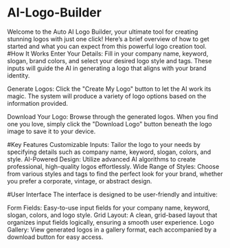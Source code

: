 # AI-Logo-Builder
Welcome to the Auto AI Logo Builder, your ultimate tool for creating stunning logos with just one click! Here’s a brief overview of how to get started and what you can expect from this powerful logo creation tool.
#How It Works
Enter Your Details: Fill in your company name, keyword, slogan, brand colors, and select your desired logo style and tags. These inputs will guide the AI in generating a logo that aligns with your brand identity.

Generate Logos: Click the "Create My Logo" button to let the AI work its magic. The system will produce a variety of logo options based on the information provided.

Download Your Logo: Browse through the generated logos. When you find one you love, simply click the "Download Logo" button beneath the logo image to save it to your device.

#Key Features
Customizable Inputs: Tailor the logo to your needs by specifying details such as company name, keyword, slogan, colors, and style.
AI-Powered Design: Utilize advanced AI algorithms to create professional, high-quality logos effortlessly.
Wide Range of Styles: Choose from various styles and tags to find the perfect look for your brand, whether you prefer a corporate, vintage, or abstract design.

#User Interface
The interface is designed to be user-friendly and intuitive:

Form Fields: Easy-to-use input fields for your company name, keyword, slogan, colors, and logo style.
Grid Layout: A clean, grid-based layout that organizes input fields logically, ensuring a smooth user experience.
Logo Gallery: View generated logos in a gallery format, each accompanied by a download button for easy access.
